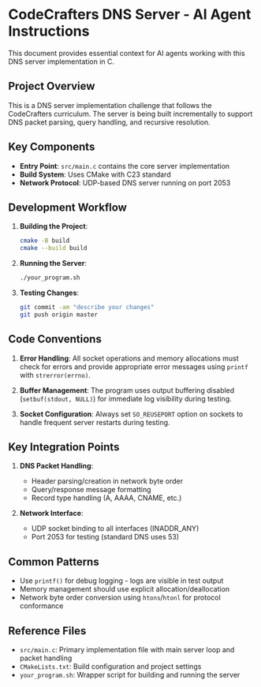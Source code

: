 # CodeCrafters DNS Server - AI Agent Instructions

This document provides essential context for AI agents working with this DNS server implementation in C.

## Project Overview

This is a DNS server implementation challenge that follows the CodeCrafters curriculum. The server is being built incrementally to support DNS packet parsing, query handling, and recursive resolution.

## Key Components

- **Entry Point**: `src/main.c` contains the core server implementation
- **Build System**: Uses CMake with C23 standard
- **Network Protocol**: UDP-based DNS server running on port 2053

## Development Workflow

1. **Building the Project**:
   ```bash
   cmake -B build
   cmake --build build
   ```

2. **Running the Server**:
   ```bash
   ./your_program.sh
   ```

3. **Testing Changes**:
   ```bash
   git commit -am "describe your changes"
   git push origin master
   ```

## Code Conventions

1. **Error Handling**: All socket operations and memory allocations must check for errors and provide appropriate error messages using `printf` with `strerror(errno)`.

2. **Buffer Management**: The program uses output buffering disabled (`setbuf(stdout, NULL)`) for immediate log visibility during testing.

3. **Socket Configuration**: Always set `SO_REUSEPORT` option on sockets to handle frequent server restarts during testing.

## Key Integration Points

1. **DNS Packet Handling**:
   - Header parsing/creation in network byte order
   - Query/response message formatting
   - Record type handling (A, AAAA, CNAME, etc.)

2. **Network Interface**:
   - UDP socket binding to all interfaces (INADDR_ANY)
   - Port 2053 for testing (standard DNS uses 53)

## Common Patterns

- Use `printf()` for debug logging - logs are visible in test output
- Memory management should use explicit allocation/deallocation
- Network byte order conversion using `htons`/`htonl` for protocol conformance

## Reference Files

- `src/main.c`: Primary implementation file with main server loop and packet handling
- `CMakeLists.txt`: Build configuration and project settings
- `your_program.sh`: Wrapper script for building and running the server